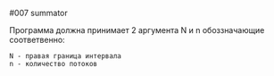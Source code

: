  
#007  summator

Программа должна принимает 2 аргумента N и n обоззначающие соответвенно:

    N - правая граница интервала
    n - количество потоков

